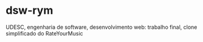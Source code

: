 # dsw-rym
UDESC, engenharia de software, desenvolvimento web: trabalho final, clone simplificado do RateYourMusic
